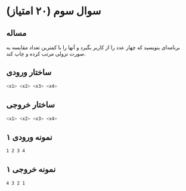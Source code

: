 # سوال سوم (۲۰ امتیاز)

## مساله

برنامه‌ای بنويسيد كه چهار عدد را از كاربر بگيرد و آنها را با كمترين تعداد مقايسه به صورت نزولی مرتب كرده و چاپ كند.

## ساختار ورودی

```sh
<x1> <x2> <x3> <x4>
```

## ساختار خروجی

```sh
<x1> <x2> <x3> <x4>
```

## نمونه ورودی ۱

```sh
1 2 3 4
```


## نمونه خروجی ۱

```sh
4 3 2 1
```
